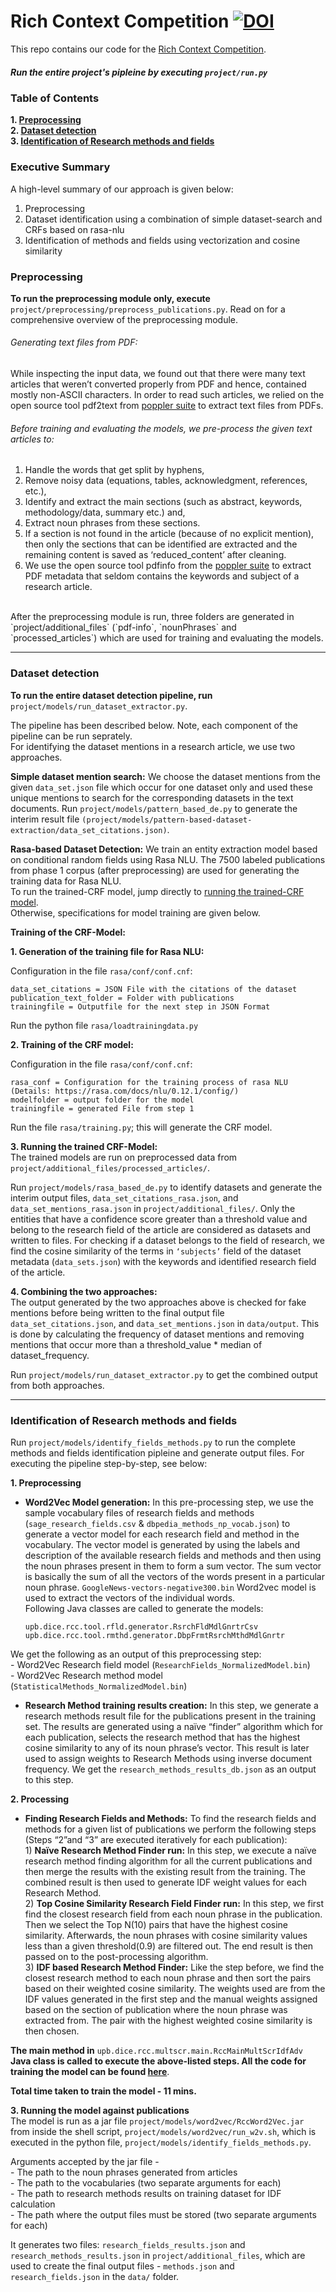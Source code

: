 # Rich Context Competition [![DOI](https://zenodo.org/badge/154674897.svg)](https://zenodo.org/badge/latestdoi/154674897)


This repo contains our code for the [Rich Context Competition](https://coleridgeinitiative.org/richcontextcompetition). 

##### Run the entire project's pipleine by executing ```project/run.py```
<!-- ##### To read the documentation, click [here](https://docs.google.com/document/d/1-bUtlLfTK4x7-syyAQ2rBHq6C11DJeFXdI80Ii-BUCk/edit#) -->

### Table of Contents
**1. [Preprocessing](#preprocessing)**	
**2. [Dataset detection](#dataset-detection)**	
**3. [Identification of Research methods and fields](#identification-of-research-methods-and-fields)**	

### Executive Summary 
A high-level summary of our approach is given below:
1. Preprocessing <br>
2. Dataset identification using a combination of simple dataset-search and CRFs based on rasa-nlu <br>
3. Identification of methods and fields using vectorization and cosine similarity

<!-- To run the entire pipeline, execute project/run.py. --> 

### Preprocessing 

**To run the preprocessing module only, execute** `project/preprocessing/preprocess_publications.py`. Read on for a comprehensive overview of the preprocessing module. 

###### Generating text files from PDF:
While inspecting the input data, we found out that there were many text articles that weren’t converted properly from PDF and hence, contained mostly non-ASCII characters. In order to read such articles, we relied on the open source tool pdf2text from [poppler suite](https://manpages.debian.org/testing/poppler-utils/pdfinfo.1.en.html) to extract text files from PDFs. <br>

###### Before training and evaluating the models, we pre-process the given text articles to: 
1. Handle the words that get split by hyphens, 
2. Remove noisy data (equations, tables, acknowledgment, references, etc.), 
3. Identify and extract the main sections (such as abstract, keywords, methodology/data, summary etc.) and,
4. Extract noun phrases from these sections. 
5. If a section is not found in the article (because of no explicit mention), then only the sections that can be identified are extracted and the remaining content is saved as ‘reduced_content’ after cleaning.
6. We use the open source tool pdfinfo from the [poppler suite](https://manpages.debian.org/testing/poppler-utils/pdfinfo.1.en.html) to extract PDF metadata that seldom contains the keywords and subject of a research article.  <br>
<br>
After the preprocessing module is run, three folders are generated in `project/additional_files` (`pdf-info`, `nounPhrases` and `processed_articles`) which are used for training and evaluating the models. <br>

***************************************************

### Dataset detection 

**To run the entire dataset detection pipeline, run** `project/models/run_dataset_extractor.py`.  

The pipeline has been described below. Note, each component of the pipeline can be run seprately. <br>
For identifying the dataset mentions in a research article, we use two approaches.

**Simple dataset mention search:**
We choose the dataset mentions from the given `data_set.json` file which occur for one dataset only and used these unique mentions to search for the corresponding datasets in the text documents. 
Run `project/models/pattern_based_de.py` to generate the interim result file  `(project/models/pattern-based-dataset-extraction/data_set_citations.json)`. 

**Rasa-based Dataset Detection:**
We train an entity extraction model based on conditional random fields using Rasa NLU. The 7500 labeled publications from phase 1 corpus  (after preprocessing) are used for generating the training data for Rasa NLU.  
To run the trained-CRF model, jump directly to [running the trained-CRF model](#trained-CRF). <br>
Otherwise, specifications for model training are given below. <br>
 
**Training of the CRF-Model:**

**1. Generation of the training file for Rasa NLU:**

Configuration in the file `rasa/conf/conf.cnf`: <br>
```
data_set_citations = JSON File with the citations of the dataset 
publication_text_folder = Folder with publications 
trainingfile = Outputfile for the next step in JSON Format 
```
Run the python file `rasa/loadtrainingdata.py`

**2. Training of the CRF model:**

Configuration in the file `rasa/conf/conf.cnf`: <br>
```
rasa_conf = Configuration for the training process of rasa NLU (Details: https://rasa.com/docs/nlu/0.12.1/config/)
modelfolder = output folder for the model
trainingfile = generated File from step 1
```
Run the file `rasa/training.py`; this will generate the CRF model.

**3. Running the trained CRF-Model:**  <a id="trained-CRF"></a>
<br>
The trained models are run on preprocessed data from `project/additional_files/processed_articles/`. 

Run `project/models/rasa_based_de.py` to identify datasets and generate the interim output files, `data_set_citations_rasa.json`, and `data_set_mentions_rasa.json` in `project/additional_files/`. Only the entities that have a confidence score greater than a threshold value and belong to the research field of the article are considered as datasets and written to files. For checking if a dataset belongs to the field of research, we find the cosine similarity of the terms in `‘subjects’`  field of the dataset metadata (`data_sets.json`) with the keywords and identified research field of the article. 

**4. Combining the two approaches:** <br>
The output generated by the two approaches above is checked for fake mentions before being written to the final output file `data_set_citations.json`, and `data_set_mentions.json` in `data/output`.  This is done by calculating the frequency of dataset mentions and removing mentions that occur more than a threshold_value * median of dataset_frequency.

Run `project/models/run_dataset_extractor.py` to get the combined output from both approaches. 

************************************
### Identification of Research methods and fields
Run `project/models/identify_fields_methods.py` to run the complete methods and fields identification pipleine and generate output files. For executing the pipeline step-by-step, see below:

   **1. Preprocessing** <br>
  - **Word2Vec Model generation:** In this pre-processing step, we use the sample vocabulary files of research fields and methods (`sage_research_fields.csv` & `dbpedia_methods_np_vocab.json`) to generate a vector model for each research field and method in the vocabulary. The vector model is generated by using the labels and description of the available research fields and methods and then using the noun phrases present in them to form a sum vector. The sum vector is basically the sum of all the vectors of the words present in a particular noun phrase. `GoogleNews-vectors-negative300.bin` Word2vec model is used to extract the vectors of the individual words. <br>
  Following Java classes are called to generate the models:
    ```
    upb.dice.rcc.tool.rfld.generator.RsrchFldMdlGnrtrCsv
    upb.dice.rcc.tool.rmthd.generator.DbpFrmtRsrchMthdMdlGnrtr
    ```
    
  We get the following as an output of this preprocessing step: <br>
    - Word2Vec Research field model (`ResearchFields_NormalizedModel.bin`) <br>
    - Word2Vec Research method model (`StatisticalMethods_NormalizedModel.bin`)

   - **Research Method training results creation:** In this step, we generate a research methods result file for the publications present in the training set. The results are generated using a naïve “finder” algorithm which for each publication, selects the research method that has the highest cosine similarity to any of its noun phrase’s vector. This result is later used to assign weights to Research Methods using inverse document frequency.
We get the `research_methods_results_db.json` as an output to this step.

   **2. Processing**

   - **Finding Research Fields and Methods:** To find the research fields and methods for a given list of publications we perform the following steps (Steps “2”and “3” are executed iteratively for each publication): <br>
    1) **Naïve Research Method Finder run:** In this step, we execute a naïve research method finding algorithm for all the current publications and then merge the results with the existing result from the training. The combined result is then used to generate IDF weight values for each Research Method. <br>
    2) **Top Cosine Similarity Research Field Finder run:** In this step, we first find the closest research field from each noun phrase in the publication. Then we select the Top N(10) pairs that have the highest cosine similarity. Afterwards, the noun phrases with cosine similarity values less than a given threshold(0.9) are filtered out. The end result is then passed on to the post-processing algorithm. <br>
    3) **IDF based Research Method Finder:** Like the step before, we find the closest research method to each noun phrase and then sort the pairs based on their weighted cosine similarity. The weights used are from the IDF values generated in the first step and the manual weights assigned based on the section of publication where the noun phrase was extracted from. The pair with the highest weighted cosine similarity is then chosen.
	
   **The main method in** `upb.dice.rcc.multscr.main.RccMainMultScrIdfAdv` **Java class is called to execute the above-listed steps. All the code for training the model can be found [here](https://github.com/nikit91/Jword2vec/tree/rich-context)**. <br>

   **Total time taken to train the model - 11 mins.** 

   **3. Running the model against publications** <br>
    The model is run as a jar file `project/models/word2vec/RccWord2Vec.jar` from inside the shell script, `project/models/word2vec/run_w2v.sh`, which is executed in the python file, `project/models/identify_fields_methods.py`. 


   Arguments accepted by the jar file -    
    - The path to the noun phrases generated from articles <br>
    - The path to the vocabularies  (two separate arguments for each) <br>
    - The path to research methods results on training dataset for IDF calculation <br>
    - The path where the output files must be stored (two separate arguments for each) <br>

   It generates two files: `research_fields_results.json` and `research_methods_results.json` in `project/additional_files`, which are used to create the final output files - `methods.json` and `research_fields.json` in the `data/` folder. 



